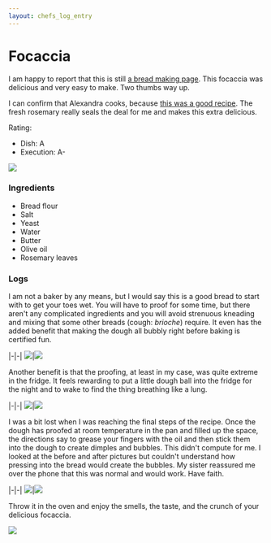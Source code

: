 ```yaml
---
layout: chefs_log_entry
---
```


# Focaccia

I am happy to report that this is still [a bread making page](../brioche.html). This focaccia was delicious and very easy to make. Two thumbs way up.

I can confirm that Alexandra cooks, because [this was a good recipe](https://alexandracooks.com/2018/03/02/overnight-refrigerator-focaccia-best-focaccia/). 
The fresh rosemary really seals the deal for me and makes this extra delicious.

Rating:

- Dish: A
- Execution: A-

![](../../assets/focaccia/focaccia_baked.jpg)

### Ingredients

- Bread flour
- Salt
- Yeast
- Water
- Butter
- Olive oil
- Rosemary leaves

### Logs

I am not a baker by any means, but I would say this is a good bread to start with to get your toes wet. You will have to proof for some time, but there
aren't any complicated ingredients and you will avoid strenuous kneading and mixing that some other breads (cough: *brioche*) require. It even has the
added benefit that making the dough all bubbly right before baking is certified fun.

|-|-|
![](../../assets/focaccia/focaccia_unmixed.jpg)|![](../../assets/focaccia/focaccia_mixing.jpg)

Another benefit is that the proofing, at least in my case, was quite extreme in the fridge. It feels rewarding to put a little dough ball into the fridge
for the night and to wake to find the thing breathing like a lung.

|-|-|
![](../../assets/focaccia/focaccia_pre_fridge_proof.jpg)|![](../../assets/focaccia/focaccia_post_fridge_proof.jpg)

I was a bit lost when I was reaching the final steps of the recipe. Once the dough has proofed at room temperature in the pan and filled up the space,
the directions say to grease your fingers with the oil and then stick them into the dough to create dimples and bubbles. This didn't compute for me. 
I looked at the before and after pictures but couldn't understand how pressing into the bread would create the bubbles. My sister reassured me over the phone
that this was normal and would work. Have faith.

|-|-|
![](../../assets/focaccia/focaccia_preproof.jpg)|![](../../assets/focaccia/focaccia_bubbly.jpg)

Throw it in the oven and enjoy the smells, the taste, and the crunch of your delicious focaccia.

![](../../assets/focaccia/focaccia_final.jpg)
